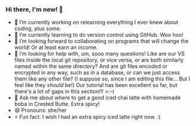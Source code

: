### Hi there, I'm new! 👋
- 🔭 I’m currently working on relearning everything I ever knew about coding, plus some.
- 🌱 I’m currently learning to do version control using GitHub. Woo hoo!
- 👯 I’m looking forward to collaborating on programs that will change the world! Or at least earn an income.
- 🤔 I’m looking for help with, um, sooo many questions! Like are our VS files inside the local git repository, or vice versa, or are both similarly named within the same directory? And are git files encoded or encrypted in any way, such as in a database, or can we just access them like any other file? (I suppose so, since I am editing this file... But I feel like they *should* be!) Our tutorial has been excellent so far, but there's a lot of gaps in this section!!! >:-(
- 💬 Ask me about where to get a good iced chai latte with homemade boba in Crested Butte. Extra spicy!
- 😄 Pronouns: she/her
- ⚡ Fun fact: I wish I had an extra spicy iced latte right now. :)

<!--
This is my ✨ _special_ ✨ repository `README.md` that tells all of GitHub about ME.

YIKES!!!

- 📫 How to reach me: 
-->
